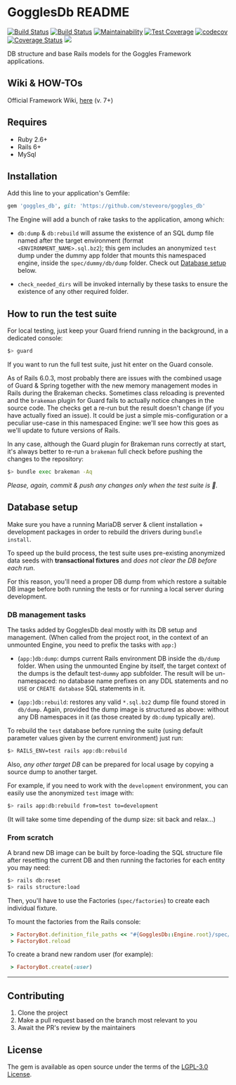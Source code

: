 # GogglesDb README

[![Build Status](https://semaphoreci.com/api/v1/steveoro/goggles_db/branches/master/shields_badge.svg)](https://semaphoreci.com/steveoro/goggles_db)
[![Build Status](https://steveoro.semaphoreci.com/badges/goggles_db/branches/master.svg)](https://steveoro.semaphoreci.com/projects/goggles_db)
[![Maintainability](https://api.codeclimate.com/v1/badges/ba9e005076a6aa97f788/maintainability)](https://codeclimate.com/github/steveoro/goggles_db/maintainability)
[![Test Coverage](https://api.codeclimate.com/v1/badges/ba9e005076a6aa97f788/test_coverage)](https://codeclimate.com/github/steveoro/goggles_db/test_coverage)
[![codecov](https://codecov.io/gh/steveoro/goggles_db/branch/master/graph/badge.svg?token=G4E7NVC4T4)](undefined)
[![Coverage Status](https://coveralls.io/repos/github/steveoro/goggles_db/badge.svg?branch=master)](https://coveralls.io/github/steveoro/goggles_db?branch=master)
![](https://api.kindspeech.org/v1/badge)


DB structure and base Rails models for the Goggles Framework applications.


## Wiki & HOW-TOs

Official Framework Wiki, [here](https://github.com/steveoro/goggles_db/wiki) (v. 7+)


## Requires

- Ruby 2.6+
- Rails 6+
- MySql



## Installation

Add this line to your application's Gemfile:

```ruby
gem 'goggles_db', git: 'https://github.com/steveoro/goggles_db'
```

The Engine will add a bunch of rake tasks to the application, among which:

- `db:dump` & `db:rebuild` will assume the existence of an SQL dump file named after the target environment (format `<ENVIRONMENT_NAME>.sql.bz2`); this gem includes an anonymized `test` dump under the dummy app folder that mounts this namespaced engine, inside the `spec/dummy/db/dump` folder. Check out [Database setup](#database-setup) below.

- `check_needed_dirs` will be invoked internally by these tasks to ensure the existence of any other required folder.



## How to run the test suite

For local testing, just keep your Guard friend running in the background, in a dedicated console:

```bash
$> guard
```

If you want to run the full test suite, just hit enter on the Guard console.

As of Rails 6.0.3, most probably there are issues with the combined usage of Guard & Spring together with the new memory management modes in Rails during the Brakeman checks. Sometimes class reloading is prevented and the `brakeman` plugin for Guard fails to actually notice changes in the source code. The checks get a re-run but the result doesn't change (if you have actually fixed an issue). It could be just a simple mis-configuration or a peculiar use-case in this namespaced Engine: we'll see how this goes as we'll update to future versions of Rails.

In any case, although the Guard plugin for Brakeman runs correctly at start, it's always better to re-run a `brakeman` full check before pushing the changes to the repository:

```bash
$> bundle exec brakeman -Aq
```

_Please, again, commit & push any changes only when the test suite is :green_heart:._



## Database setup

Make sure you have a running MariaDB server & client installation + development packages in order to rebuild the drivers during `bundle install`.

To speed up the build process, the test suite uses pre-existing anonymized data seeds with **transactional fixtures** and _does not clear the DB before each run_.

For this reason, you'll need a proper DB dump from which restore a suitable DB image before both running the tests or for running a local server during development.


### DB management tasks

The tasks added by GogglesDb deal mostly with its DB setup and management. (When called from the project root, in the context of an unmounted Engine, you need to prefix the tasks with `app:`)

- (`app:`)`db:dump`: dumps current Rails environment DB inside the `db/dump` folder. When using the unmounted Engine by itself, the target context of the dumps is the default test-`dummy` app subfolder. The result will be un-namespaced: no database name prefixes on any DDL statements and no `USE` or `CREATE database` SQL statements in it.

- (`app:`)`db:rebuild`: restores any valid `*.sql.bz2` dump file found stored in `db/dump`. Again, provided the dump image is structured as above: without any DB namespaces in it (as those created by `db:dump` typically are).

To rebuild the `test` database before running the suite (using default parameter values given by the current environment) just run:

```bash
$> RAILS_ENV=test rails app:db:rebuild
```


Also, _any other target DB_ can be prepared for local usage by copying a source dump to another target.

For example, if you need to work with the `development` environment, you can easily use the anonymized `test` image with:

```bash
$> rails app:db:rebuild from=test to=development
```

(It will take some time depending of the dump size: sit back and relax...)


### From scratch

A brand new DB image can be built by force-loading the SQL structure file after resetting the current DB and then running the factories for each entity you may need:

```bash
$> rails db:reset
$> rails structure:load
```

Then, you'll have to use the Factories (`spec/factories`) to create each individual fixture.

To mount the factories from the Rails console:

```ruby
 > FactoryBot.definition_file_paths << "#{GogglesDb::Engine.root}/spec/factories"
 > FactoryBot.reload
```

To create a brand new random user (for example):

```ruby
 > FactoryBot.create(:user)
```


* * *


## Contributing
1. Clone the project
2. Make a pull request based on the branch most relevant to you
3. Await the PR's review by the maintainers


## License
The gem is available as open source under the terms of the [LGPL-3.0 License](https://opensource.org/licenses/LGPL-3.0).
